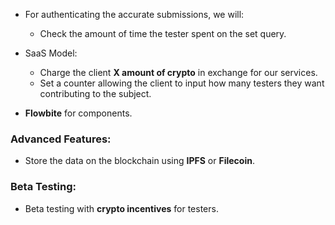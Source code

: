 - For authenticating the accurate submissions, we will:
  - Check the amount of time the tester spent on the set query.

- SaaS Model:
  - Charge the client **X amount of crypto** in exchange for our services.
  - Set a counter allowing the client to input how many testers they want contributing to the subject.

- **Flowbite** for components.

### Advanced Features:
- Store the data on the blockchain using **IPFS** or **Filecoin**.

### Beta Testing:
- Beta testing with **crypto incentives** for testers.
